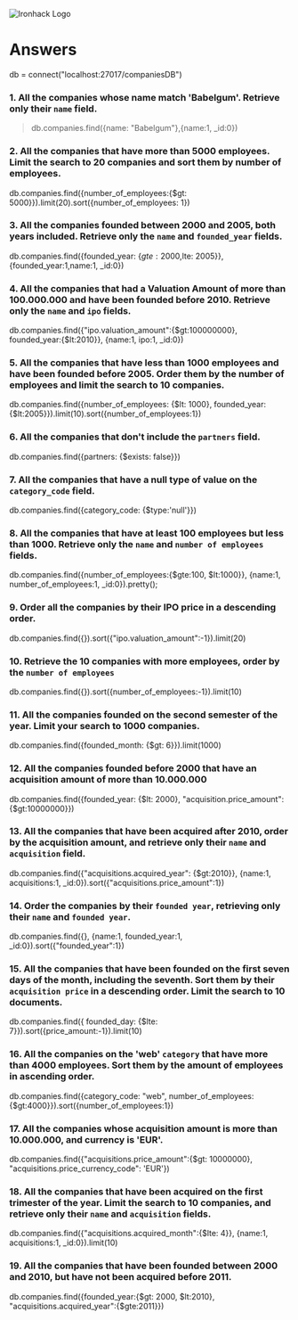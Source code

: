 ![Ironhack Logo](https://i.imgur.com/1QgrNNw.png)

# Answers

db = connect("localhost:27017/companiesDB")

### 1. All the companies whose name match 'Babelgum'. Retrieve only their `name` field.

> db.companies.find({name: "Babelgum"},{name:1, \_id:0})

### 2. All the companies that have more than 5000 employees. Limit the search to 20 companies and sort them by **number of employees**.

db.companies.find({number_of_employees:{\$gt: 5000}}).limit(20).sort({number_of_employees: 1})

### 3. All the companies founded between 2000 and 2005, both years included. Retrieve only the `name` and `founded_year` fields.

db.companies.find({founded_year: {$gte: 2000,$lte: 2005}}, {founded_year:1,name:1, \_id:0})

### 4. All the companies that had a Valuation Amount of more than 100.000.000 and have been founded before 2010. Retrieve only the `name` and `ipo` fields.

db.companies.find({"ipo.valuation_amount":{$gt:100000000}, founded_year:{$lt:2010}}, {name:1, ipo:1, \_id:0})

### 5. All the companies that have less than 1000 employees and have been founded before 2005. Order them by the number of employees and limit the search to 10 companies.

db.companies.find({number_of_employees: {$lt: 1000}, founded_year: {$lt:2005}}).limit(10).sort({number_of_employees:1})

### 6. All the companies that don't include the `partners` field.

db.companies.find({partners: {\$exists: false}})

### 7. All the companies that have a null type of value on the `category_code` field.

db.companies.find({category_code: {\$type:'null'}})

### 8. All the companies that have at least 100 employees but less than 1000. Retrieve only the `name` and `number of employees` fields.

db.companies.find({number_of_employees:{$gte:100, $lt:1000}}, {name:1, number_of_employees:1, \_id:0}).pretty();

### 9. Order all the companies by their IPO price in a descending order.

db.companies.find({}).sort({"ipo.valuation_amount":-1}).limit(20)

### 10. Retrieve the 10 companies with more employees, order by the `number of employees`

db.companies.find({}).sort({number_of_employees:-1}).limit(10)

### 11. All the companies founded on the second semester of the year. Limit your search to 1000 companies.

db.companies.find({founded_month: {\$gt: 6}}).limit(1000)

### 12. All the companies founded before 2000 that have an acquisition amount of more than 10.000.000

db.companies.find({founded_year: {$lt: 2000}, "acquisition.price_amount":{$gt:10000000}})

### 13. All the companies that have been acquired after 2010, order by the acquisition amount, and retrieve only their `name` and `acquisition` field.

db.companies.find({"acquisitions.acquired_year": {\$gt:2010}}, {name:1, acquisitions:1, \_id:0}).sort({"acquisitions.price_amount":1})

### 14. Order the companies by their `founded year`, retrieving only their `name` and `founded year`.

db.companies.find({}, {name:1, founded_year:1, \_id:0}).sort({"founded_year":1})

### 15. All the companies that have been founded on the first seven days of the month, including the seventh. Sort them by their `acquisition price` in a descending order. Limit the search to 10 documents.

db.companies.find({ founded_day: {\$lte: 7}}).sort({price_amount:-1}).limit(10)

### 16. All the companies on the 'web' `category` that have more than 4000 employees. Sort them by the amount of employees in ascending order.

db.companies.find({category_code: "web", number_of_employees:{\$gt:4000}}).sort({number_of_employees:1})

### 17. All the companies whose acquisition amount is more than 10.000.000, and currency is 'EUR'.

db.companies.find({"acquisitions.price_amount":{\$gt: 10000000}, "acquisitions.price_currency_code": 'EUR'})

### 18. All the companies that have been acquired on the first trimester of the year. Limit the search to 10 companies, and retrieve only their `name` and `acquisition` fields.

db.companies.find({"acquisitions.acquired_month":{\$lte: 4}}, {name:1, acquisitions:1, \_id:0}).limit(10)

### 19. All the companies that have been founded between 2000 and 2010, but have not been acquired before 2011.

db.companies.find({founded_year:{$gt: 2000, $lt:2010}, "acquisitions.acquired_year":{\$gte:2011}})
